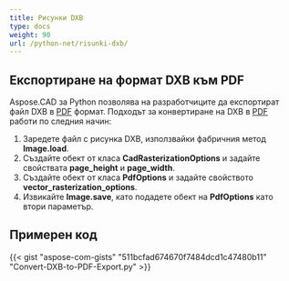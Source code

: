 ```yaml
---
title: Рисунки DXB
type: docs
weight: 90
url: /python-net/risunki-dxb/
---
```


## **Експортиране на формат DXB към PDF**

Aspose.CAD за Python позволява на разработчиците да експортират файл DXB в [PDF](https://docs.fileformat.com/pdf/) формат. Подходът за конвертиране на DXB в [PDF](https://docs.fileformat.com/pdf/) работи по следния начин:

1. Заредете файл с рисунка DXB, използвайки фабричния метод **Image.load**.
1. Създайте обект от класа **CadRasterizationOptions** и задайте свойствата **page_height** и **page_width**.
1. Създайте обект от класа **PdfOptions** и задайте свойството **vector_rasterization_options**.
1. Извикайте **Image.save**, като подадете обект на **PdfOptions** като втори параметър.

## Примерен код

{{< gist "aspose-com-gists" "511bcfad674670f7484dcd1c47480b11" "Convert-DXB-to-PDF-Export.py" >}}
